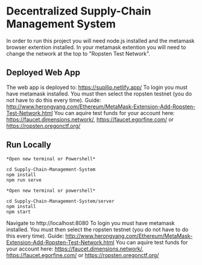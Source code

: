 # Decentralized Supply-Chain Management System
In order to run this project you will need node.js installed and the metamask browser extention installed.
In your metamask extention you will need to change the network at the top to "Ropsten Test Network".

## Deployed Web App

The web app is deployed to: https://supllio.netlify.app/
To login you must have metamask installed.
You must then select the ropsten testnet (you do not have to do this every time). Guide: http://www.herongyang.com/Ethereum/MetaMask-Extension-Add-Ropsten-Test-Network.html
You can aquire test funds for your account here: https://faucet.dimensions.network/, https://faucet.egorfine.com/ or https://ropsten.oregonctf.org/

## Run Locally

```
*Open new terminal or Powershell*

cd Supply-Chain-Management-System
npm install
npm run serve

*Open new terminal or powershell*

cd Supply-Chain-Management-System/server
npm install
npm start
```
Navigate to http://localhost:8080
To login you must have metamask installed.
You must then select the ropsten testnet (you do not have to do this every time). Guide: http://www.herongyang.com/Ethereum/MetaMask-Extension-Add-Ropsten-Test-Network.html
You can aquire test funds for your account here: https://faucet.dimensions.network/, https://faucet.egorfine.com/ or https://ropsten.oregonctf.org/

